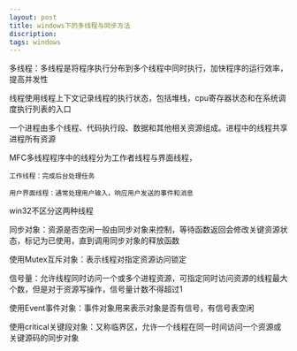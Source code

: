 ```yaml
---
layout: post
title: windows下的多线程与同步方法
discription: 
tags: windows
---
```


多线程：多线程是将程序执行分布到多个线程中同时执行，加快程序的运行效率，提高并发性  
  
线程使用线程上下文记录线程的执行状态，包括堆栈，cpu寄存器状态和在系统调度执行列表的入口  
  
一个进程由多个线程、代码执行段、数据和其他相关资源组成。进程中的线程共享进程所有资源  
  
MFC多线程程序中的线程分为工作者线程与界面线程，  
  
    工作线程：完成后台处理任务  
  
    用户界面线程：通常处理用户输入，响应用户发送的事件和消息  
  
win32不区分这两种线程  
  
同步对象：资源是否空闲一般由同步对象来控制，等待函数返回会修改关键资源状态，标记为已使用，直到调用同步对象的释放函数  
  
使用Mutex互斥对象：表示线程对指定资源访问锁定  

信号量：允许线程同时访问一个或多个进程资源，可指定同时访问资源的线程最大个数，但是对于资源写操作，信号量计数不得超过1  

使用Event事件对象：事件对象用来表示对象是否有信号，有信号表空闲  

使用critical关键段对象：又称临界区，允许一个线程在同一时间访问一个资源或关键源码的同步对象  
